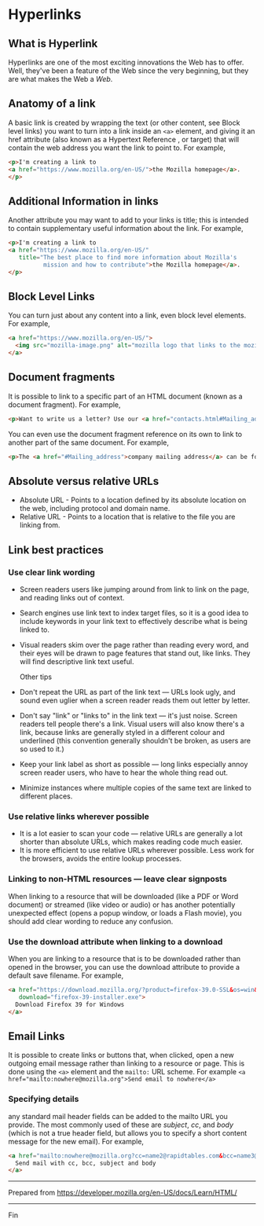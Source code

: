 # Hyperlinks

## What is Hyperlink

Hyperlinks are one of the most exciting innovations the Web has to offer. Well, they've been a feature of the Web since the very beginning, but they are what makes the Web a *Web*.

## Anatomy of a link

A basic link is created by wrapping the text (or other content, see Block level links) you want to turn into a link inside an `<a>` element, and giving it an href attribute (also known as a Hypertext Reference , or target) that will contain the web address you want the link to point to. For example,

```html
<p>I'm creating a link to
<a href="https://www.mozilla.org/en-US/">the Mozilla homepage</a>.
</p>
```

## Additional Information in links

Another attribute you may want to add to your links is title; this is intended to contain supplementary useful information about the link. For example,

```html
<p>I'm creating a link to
<a href="https://www.mozilla.org/en-US/"
   title="The best place to find more information about Mozilla's
          mission and how to contribute">the Mozilla homepage</a>.
</p>
```

## Block Level Links

You can turn just about any content into a link, even block level elements. For example,

```html
<a href="https://www.mozilla.org/en-US/">
  <img src="mozilla-image.png" alt="mozilla logo that links to the mozilla homepage">
</a>
```

## Document fragments

It is possible to link to a specific part of an HTML document (known as a document fragment). For example,

```html
<p>Want to write us a letter? Use our <a href="contacts.html#Mailing_address">mailing address</a>.</p>
```

You can even use the document fragment reference on its own to link to another part of the same document. For example,

```html
<p>The <a href="#Mailing_address">company mailing address</a> can be found at the bottom of this page.</p>
```

## Absolute versus relative URLs

* Absolute URL - Points to a location defined by its absolute location on the web, including protocol and domain name.
* Relative URL - Points to a location that is relative to the file you are linking from.

## Link best practices

### Use clear link wording

* Screen readers users like jumping around from link to link on the page, and reading links out of context.
* Search engines use link text to index target files, so it is a good idea to include keywords in your link text to effectively describe what is being linked to.
* Visual readers skim over the page rather than reading every word, and their eyes will be drawn to page features that stand out, like links. They will find descriptive link text useful.

  Other tips

* Don't repeat the URL as part of the link text — URLs look ugly, and sound even uglier when a screen reader reads them out letter by letter.
* Don't say "link" or "links to" in the link text — it's just noise. Screen readers tell people there's a link. Visual users will also know there's a link, because links are generally styled in a different colour and underlined (this convention generally shouldn't be broken, as users are so used to it.)
* Keep your link label as short as possible — long links especially annoy screen reader users, who have to hear the whole thing read out.
* Minimize instances where multiple copies of the same text are linked to different places.

### Use relative links wherever possible

* It is a lot easier to scan your code — relative URLs are generally a lot shorter than absolute URLs, which makes reading code much easier.
* It is more efficient to use relative URLs wherever possible. Less work for the browsers, avoids the entire lookup processes.

### Linking to non-HTML resources — leave clear signposts

When linking to a resource that will be downloaded (like a PDF or Word document) or streamed (like video or audio) or has another potentially unexpected effect (opens a popup window, or loads a Flash movie), you should add clear wording to reduce any confusion.

### Use the download attribute when linking to a download

When you are linking to a resource that is to be downloaded rather than opened in the browser, you can use the download attribute to provide a default save filename. For example,

```html
<a href="https://download.mozilla.org/?product=firefox-39.0-SSL&os=win&lang=en-US"
   download="firefox-39-installer.exe">
  Download Firefox 39 for Windows
</a>
```

## Email Links

It is possible to create links or buttons that, when clicked, open a new outgoing email message rather than linking to a resource or page. This is done using the `<a>` element and the `mailto:` URL scheme. For example `<a href="mailto:nowhere@mozilla.org">Send email to nowhere</a>`

### Specifying details

any standard mail header fields can be added to the mailto URL you provide. The most commonly used of these are *subject*, *cc*, and *body* (which is not a true header field, but allows you to specify a short content message for the new email). For example,

```html
<a href="mailto:nowhere@mozilla.org?cc=name2@rapidtables.com&bcc=name3@rapidtables.com&amp;subject=The%20subject%20of%20the%20email &amp;body=The%20body%20of%20the%20email">
  Send mail with cc, bcc, subject and body
</a>
```

---

Prepared from <https://developer.mozilla.org/en-US/docs/Learn/HTML/>

---

Fin
